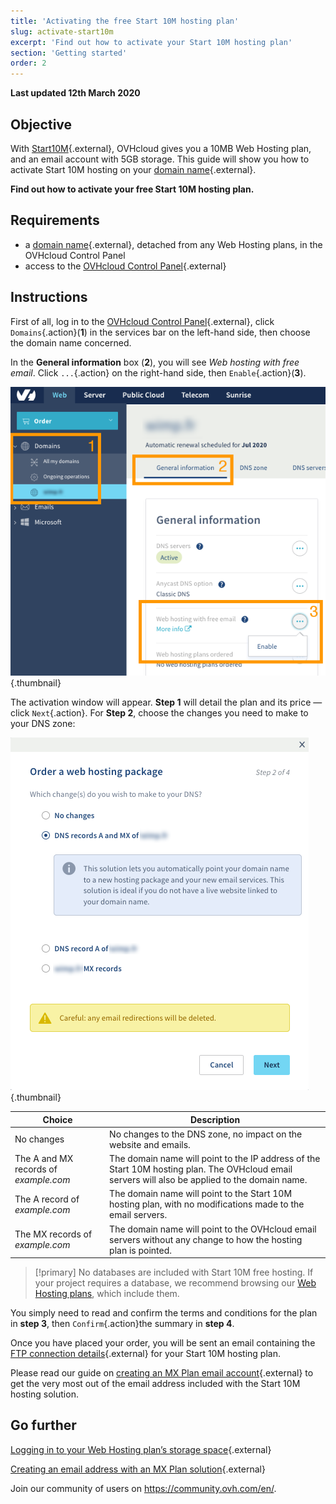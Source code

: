 ```yaml
---
title: 'Activating the free Start 10M hosting plan'
slug: activate-start10m
excerpt: 'Find out how to activate your Start 10M hosting plan'
section: 'Getting started'
order: 2
---
```


**Last updated 12th March 2020**

## Objective

With [Start10M](https://www.ovh.ie/domains/start10m_hosting_offer.xml){.external}, OVHcloud gives you a 10MB Web Hosting plan, and an email account with 5GB storage. This guide will show you how to activate Start 10M hosting on your [domain name](https://www.ovh.ie/domains/){.external}.

**Find out how to activate your free Start 10M hosting plan.**

## Requirements

- a [domain name](https://www.ovh.ie/domains/){.external}, detached from any Web Hosting plans, in the OVHcloud Control Panel
- access to the [OVHcloud Control Panel](https://www.ovh.com/auth/?action=gotomanager){.external}

## Instructions

First of all, log in to the [OVHcloud Control Panel](https://www.ovh.com/auth/?action=gotomanager){.external}, click `Domains`{.action}(**1**) in the services bar on the left-hand side, then choose the domain name concerned.

In the **General information** box (**2**), you will see *Web hosting with free email*. Click `...`{.action} on the right-hand side, then `Enable`{.action}(**3**).

![start10m](images/start10m-step1-01.png){.thumbnail}

The activation window will appear. **Step 1** will detail the plan and its price — click `Next`{.action}. For **Step 2**, choose the changes you need to make to your DNS zone:

![start10m](images/start10m-step1-02.png){.thumbnail}

| Choice                                       	| Description                                                                                                               								|
|--------------------------------------------	|-----------------------------------------------------------------------------------------------------------------------------------------------------------|
| No changes                           	| No changes to the DNS zone, no impact on the website and emails.                                               								|
| The A and MX records of *example.com* 	| The domain name will point to the IP address of the Start 10M hosting plan. The OVHcloud email servers will also be applied to the domain name. 	|
| The A record of *example.com*          	| The domain name will point to the Start 10M hosting plan, with no modifications made to the email servers.                             								|
| The MX records of *example.com*      	| The domain name will point to the OVHcloud email servers without any change to how the hosting plan is pointed.  								|

> [!primary]
> No databases are included with Start 10M free hosting. If your project requires a database, we recommend browsing our [Web Hosting plans](https://www.ovh.ie/web-hosting/), which include them.

You simply need to read and confirm the terms and conditions for the plan in **step 3**, then `Confirm`{.action}the summary in **step 4**.

Once you have placed your order, you will be sent an email containing the [FTP connection details](../log-in-to-storage-ftp-web-hosting/){.external} for your Start 10M hosting plan.

Please read our guide on [creating an MX Plan email account](../emails/hosted_email_how_to_set_up_an_email_address/){.external} to get the very most out of the email address included with the Start 10M hosting solution.

## Go further

[Logging in to your Web Hosting plan’s storage space](../log-in-to-storage-ftp-web-hosting/){.external}

[Creating an email address with an MX Plan solution](../emails/hosted_email_how_to_set_up_an_email_address/){.external}

Join our community of users on <https://community.ovh.com/en/>.
